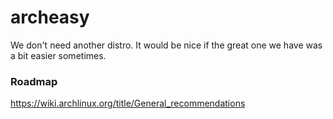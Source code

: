 # archeasy
We don't need another distro. It would be nice if the great one we have was a bit easier sometimes.

### Roadmap
https://wiki.archlinux.org/title/General_recommendations

